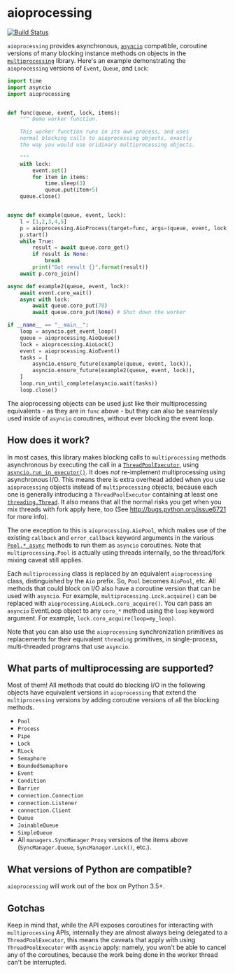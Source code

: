 aioprocessing
=============
[![Build Status](https://github.com/dano/aioprocessing/workflows/aioprocessing%20tests/badge.svg?branch=master)](https://github.com/dano/aioprocessing/actions)


`aioprocessing` provides asynchronous, [`asyncio`](https://docs.python.org/3/library/asyncio.html) compatible, coroutine 
versions of many blocking instance methods on objects in the [`multiprocessing`](https://docs.python.org/3/library/multiprocessing.html) 
library. Here's an example demonstrating the `aioprocessing` versions of 
`Event`, `Queue`, and `Lock`:

```python
import time
import asyncio
import aioprocessing


def func(queue, event, lock, items):
    """ Demo worker function.

    This worker function runs in its own process, and uses
    normal blocking calls to aioprocessing objects, exactly 
    the way you would use oridinary multiprocessing objects.

    """
    with lock:
        event.set()
        for item in items:
            time.sleep(3)
            queue.put(item+5)
    queue.close()


async def example(queue, event, lock):
    l = [1,2,3,4,5]
    p = aioprocessing.AioProcess(target=func, args=(queue, event, lock, l))
    p.start()
    while True:
        result = await queue.coro_get()
        if result is None:
            break
        print("Got result {}".format(result))
    await p.coro_join()

async def example2(queue, event, lock):
    await event.coro_wait()
    async with lock:
        await queue.coro_put(78)
        await queue.coro_put(None) # Shut down the worker

if __name__ == "__main__":
    loop = asyncio.get_event_loop()
    queue = aioprocessing.AioQueue()
    lock = aioprocessing.AioLock()
    event = aioprocessing.AioEvent()
    tasks = [
        asyncio.ensure_future(example(queue, event, lock)), 
        asyncio.ensure_future(example2(queue, event, lock)),
    ]
    loop.run_until_complete(asyncio.wait(tasks))
    loop.close()
```

The aioprocessing objects can be used just like their multiprocessing
equivalents - as they are in `func` above - but they can also be 
seamlessly used inside of `asyncio` coroutines, without ever blocking
the event loop.


How does it work?
-----------------

In most cases, this library makes blocking calls to `multiprocessing` methods
asynchronous by executing the call in a [`ThreadPoolExecutor`](https://docs.python.org/3/library/concurrent.futures.html#threadpoolexecutor), using
[`asyncio.run_in_executor()`](https://docs.python.org/3/library/asyncio-eventloop.html#asyncio.BaseEventLoop.run_in_executor). 
It does *not* re-implement multiprocessing using asynchronous I/O. This means 
there is extra overhead added when you use `aioprocessing` objects instead of 
`multiprocessing` objects, because each one is generally introducing a
`ThreadPoolExecutor` containing at least one [`threading.Thread`](https://docs.python.org/2/library/threading.html#thread-objects). It also means 
that all the normal risks you get when you mix threads with fork apply here, too 
(See http://bugs.python.org/issue6721 for more info).

The one exception to this is `aioprocessing.AioPool`, which makes use of the 
existing `callback` and `error_callback` keyword arguments in the various 
[`Pool.*_async`](https://docs.python.org/3/library/multiprocessing.html#multiprocessing.pool.Pool.apply_async) methods to run them as `asyncio` coroutines. Note that 
`multiprocessing.Pool` is actually using threads internally, so the thread/fork
mixing caveat still applies.

Each `multiprocessing` class is replaced by an equivalent `aioprocessing` class,
distinguished by the `Aio` prefix. So, `Pool` becomes `AioPool`, etc. All methods
that could block on I/O also have a coroutine version that can be used with `asyncio`. For example, `multiprocessing.Lock.acquire()` can be replaced with `aioprocessing.AioLock.coro_acquire()`. You can pass an `asyncio` EventLoop object to any `coro_*` method using the `loop` keyword argument. For example, `lock.coro_acquire(loop=my_loop)`.

Note that you can also use the `aioprocessing` synchronization primitives as replacements 
for their equivalent `threading` primitives, in single-process, multi-threaded programs 
that use `asyncio`.


What parts of multiprocessing are supported?
--------------------------------------------

Most of them! All methods that could do blocking I/O in the following objects
have equivalent versions in `aioprocessing` that extend the `multiprocessing`
versions by adding coroutine versions of all the blocking methods.

- `Pool`
- `Process`
- `Pipe`
- `Lock`
- `RLock`
- `Semaphore`
- `BoundedSemaphore`
- `Event`
- `Condition`
- `Barrier`
- `connection.Connection`
- `connection.Listener`
- `connection.Client`
- `Queue`
- `JoinableQueue`
- `SimpleQueue`
- All `managers.SyncManager` `Proxy` versions of the items above (`SyncManager.Queue`, `SyncManager.Lock()`, etc.).


What versions of Python are compatible?
---------------------------------------

`aioprocessing` will work out of the box on Python 3.5+.

Gotchas
-------
Keep in mind that, while the API exposes coroutines for interacting with
`multiprocessing` APIs, internally they are almost always being delegated
to a `ThreadPoolExecutor`, this means the caveats that apply with using
`ThreadPoolExecutor` with `asyncio` apply: namely, you won't be able to
cancel any of the coroutines, because the work being done in the worker
thread can't be interrupted.